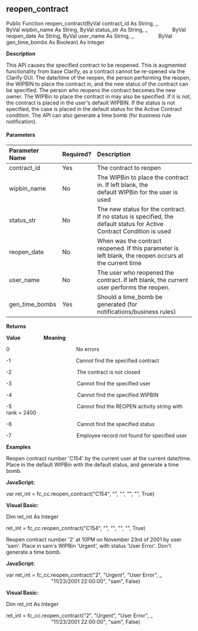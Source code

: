 reopen_contract
---------------

Public Function reopen_contract(ByVal contract_id As String, _
                ByVal wipbin_name As String, ByVal status_str As String, _
                ByVal reopen_date As String, ByVal user_name As String, _
                ByVal gen_time_bombs As Boolean) As Integer

**Description**

This API causes the specified contract to be reopened. This is augmented functionality from base Clarify, as a contract cannot be re-opened via the Clarify GUI. The date/time of the reopen, the person performing the reopen, the WIPBIN to place the contract in, and the new status of the contract can be specified. The person who reopens the contract becomes the new owner. The WIPBin to place the contract in may also be specified. If it is not, the contract is placed in the user's default WIPBIN. If the status is not specified, the case is placed in the default status for the Active Contract condition. The API can also generate a time bomb (for business rule notification).

#### Parameters

| Parameter Name | Required? | Description |
|:--- |:--- |:--- |
| contract_id | Yes | The contract to reopen |
| wipbin_name | No | The WIPBin to place the contract in. If left blank, the  default WIPBin for the user is used |
| status_str | No | The new status for the contract. If no status is specified, the default status for Active Contract Condition is used |
| reopen_date | No | When was the contract reopened. If this parameter is left blank, the reopen occurs at the current time |
| user_name | No | The user who reopened the contract. If left blank, the current user performs the reopen. |
| gen_time_bombs | Yes | Should a time_bomb be generated (for notifications/business rules) |

**Returns**

**Value**                **Meaning**

0                                              No errors

-1                                             Cannot find the specified contract

-2                                             The contract is not closed

-3                                             Cannot find the specified user

-4                                             Cannot find the specified WIPBIN

-5                                             Cannot find the REOPEN activity string with rank = 2400

-6                                             Cannot find the specified status

-7                                             Employee record not found for specified user

**Examples**

 Reopen contract number 'C154' by the current user at the current date/time. Place in the default WIPBin with the default status, and generate a time bomb.

**JavaScript:**

var ret_int = fc_cc.reopen_contract("C154", "", "", "", "", True)

**Visual Basic:**

Dim ret_int As Integer

ret_int = fc_cc.reopen_contract("C154", "", "", "", "", True)

 Reopen contract number '2' at 10PM on November 23rd of 2001 by user 'sam'. Place in sam's WIPBin 'Urgent', with status 'User Error'. Don't generate a time bomb.

**JavaScript:**

var ret_int = fc_cc.reopen_contract("2", "Urgent", "User Error", _
                               "11/23/2001 22:00:00", "sam", False)

**Visual Basic:**

Dim ret_int As Integer

ret_int = fc_cc.reopen_contract("2", "Urgent", "User Error", _
                               "11/23/2001 22:00:00", "sam", False)